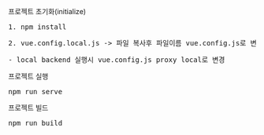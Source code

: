 프로젝트 초기화(initialize)
<pre>1. npm install</pre>
<pre>2. vue.config.local.js -> 파일 복사후 파일이름 vue.config.js로 변경</pre>
<pre>- local backend 실행시 vue.config.js proxy local로 변경</pre>

프로젝트 실행
<pre>npm run serve</pre>

프로젝트 빌드
<pre>npm run build</pre>

